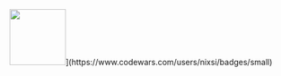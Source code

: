 <div id="header" align="center">
  <img src="https://media.giphy.com/media/M9gbBd9nbDrOTu1Mqx/giphy.gif" width="100"/>](https://www.codewars.com/users/nixsi/badges/small)
</div>
